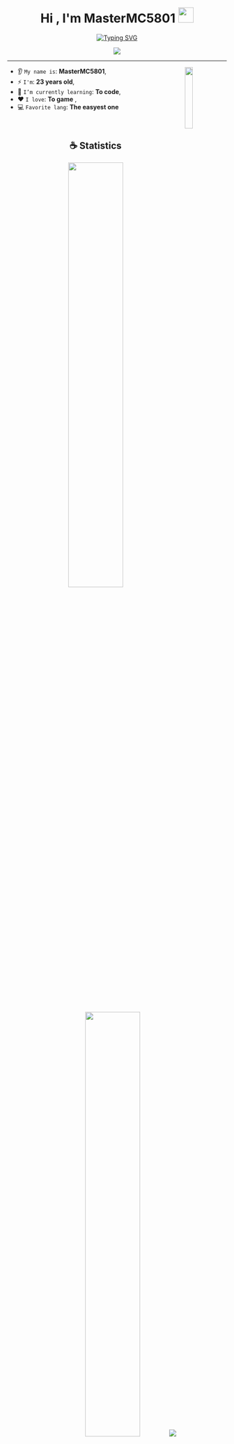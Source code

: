 
<h1 align="center">Hi , I'm MasterMC5801 <img src="https://media.giphy.com/media/hvRJCLFzcasrR4ia7z/giphy.gif" width="35"></h1>

<p align="center">
<a href="https://git.io/typing-svg"><img src="https://readme-typing-svg.demolab.com?font=JetBrains+Mono&size=24&duration=6000&pause=1000&color=e4bf7a&center=true&vCenter=true&width=820&height=120&lines=I+don%27t+code." alt="Typing SVG" /></a>
</p>

<p align="center">
<img src="https://komarev.com/ghpvc/?username=mastermc5801&color=e4bf7a&style=for-the-badge&label=PROFILE+VIEWS"/>
</p>

<hr/>

<img align='right' src='https://octodex.github.com/images/deckfailcat.png' width='19%'>


      
   * 👂 `My name is`: **MasterMC5801**,
   * ⚡ `I'm`: **23 years old**,
   *  🌱 `I’m currently learning`: **To code**,
   * ❤️ `I love`: **To game**  ,
   * 💻 `Favorite lang`: **The easyest one**


 
<br/>

<h2 align="center">☕ Statistics</h2>

<p align="center">
  <img height="50%" width="auto" src ="https://github-readme-stats.vercel.app/api?username=mastermc5801&show_icons=true&count_private=true&theme=onedark&hide_border=true&bg_color=00000000">
  <img height="50%" width="auto" src ="https://github-readme-stats.vercel.app/api/top-langs/?username=mastermc5801&layout=compact&hide_border=true&theme=onedark&bg_color=00000000&langs_count=6">
  <img src ="https://github-readme-streak-stats.herokuapp.com?user=nukecraft5419&theme=onedark&hide_border=true&background=FFFFFF00">
</p>

<p align="center">
    <img src="https://github-profile-trophy.vercel.app/?username=mastermc5801&theme=onedark"/>
</p>

<h2 align="center">📚 My Skills</h2>
<p align="center">Take a look at my collection of programming skills.</p>

<h4 align="center">💻 Programming languages (and html)</h4>

<p align="center">
<a href="https://github.com/search?q=user%3AMasterMC5801+language%3AC%2B%2B+&type=code"><img alt="C++" src="https://img.shields.io/badge/C++-00599C.svg?style=for-the-badge&logo=cplusplus&logoColor=white"></a>
<a href="https://github.com/search?q=user%3AMasterMC5801+language%3AHTML+&type=code"><img alt="HTML" src="https://img.shields.io/badge/HTML-E34F26.svg?style=for-the-badge&logo=html5&logoColor=white"></a>
<a href="https://github.com/search?q=user%3AMasterMC5801+language%3ACSS+&type=code"><img alt="CSS" src="https://img.shields.io/badge/CSS-663399.svg?style=for-the-badge&logo=css3&logoColor=white"></a>
<a href="https://github.com/search?q=user%3AMasterMC5801+language%3AJSON&type=code"><img alt="JSON" src="https://img.shields.io/badge/JSON-000000.svg?style=for-the-badge&logo=json&logoColor=white"></a>
<a href="https://github.com/search?q=user%3AMasterMC5801+language%3AYAML+&type=code"><img alt="YAML" src="https://img.shields.io/badge/YAML-cb171e.svg?style=for-the-badge&logo=yaml&logoColor=white"></a>
</p>

<h4 align="center">⚙ Software</h4>

<p align="center">
<a href="https://ubuntu.com/"><img alt="Ubuntu" src="https://img.shields.io/badge/Ubuntu-E95420.svg?style=for-the-badge&logo=ubuntu&logoColor=white"></a>
<a href="https://obsproject.com/"><img alt="OBS" src="https://img.shields.io/badge/OBS-302E31.svg?style=for-the-badge&logo=obs-studio&logoColor=white"></a>
<a href="https://www.blender.org/"><img alt="Blender" src="https://img.shields.io/badge/Blender-F5793A.svg?style=for-the-badge&logo=blender&logoColor=white"></a>
<a href="https://github.com/"><img alt="GitHub" src="https://img.shields.io/badge/GitHub-100000.svg?style=for-the-badge&logo=github&logoColor=white"></a>
<a href="https://notepad-plus-plus.org/"><img alt="Notepad++" src="https://img.shields.io/badge/Notepad++-90e59a.svg?style=for-the-badge&logo=notepadplusplus&logoColor=white"></a>
</p>

<br/>

<h2 align="center">📝 Credits</h2>

<p align="center">
<a href="https://github.com/Sammwyy" target="_blank" align="center">Sammwyy</a>
<br>
<a href="https://github.com/nukecraft5419" target="_blank" align="center">Nukecraft5419</a>
<br>
<a href="https://github.com/antonkomarev" target="_blank" align="center">Anton Komarev</a>
</p>
